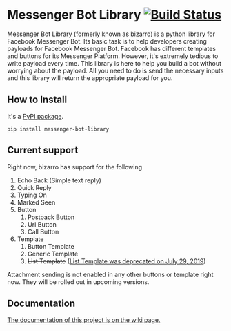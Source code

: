 # Messenger Bot Library [![Build Status](https://travis-ci.org/p1r-a-t3/Messenger-Bot-Library.svg?branch=master)](https://travis-ci.org/p1r-a-t3/Messenger-Bot-Library)

Messenger Bot Library (formerly known as bizarro) is a python library for Facebook Messenger Bot. Its basic task is to help developers creating payloads for Facebook Messenger Bot.
Facebook has different templates and buttons for its Messenger Platform. However, it's extremely tedious to write payload every time. This library is here to help you build a bot without worrying about the payload. All you need to do is send the necessary inputs and this library will return the appropriate payload for you.

## How to Install

It's a [PyPI package](https://pypi.org/project/messenger-bot-library/).

`pip install messenger-bot-library`

## Current support

Right now, bizarro has support for the following

1) Echo Back (Simple text reply)
2) Quick Reply
3) Typing On
4) Marked Seen
5) Button
    1) Postback Button
    2) Url Button
    3) Call Button
6) Template
    1) Button Template
    2) Generic Template
    3) ~~List Template~~ ([List Template was deprecated on July 29, 2019](https://developers.facebook.com/docs/messenger-platform/send-messages/template/list/))

Attachment sending is not enabled in any other buttons or template right now. They will be rolled out in upcoming versions.

## Documentation

[The documentation of this project is on the wiki page.](https://github.com/p1r-a-t3/Messenger-Bot-Library/wiki)
